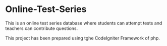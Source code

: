 # Online-Test-Series
This is an online test series database where students can attempt tests and teachers can contribute questions.

This project has been prepared using tghe CodeIgniter Framework of php.
